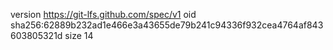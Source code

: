 version https://git-lfs.github.com/spec/v1
oid sha256:62889b232ad1e466e3a43655de79b241c94336f932cea4764af843603805321d
size 14
